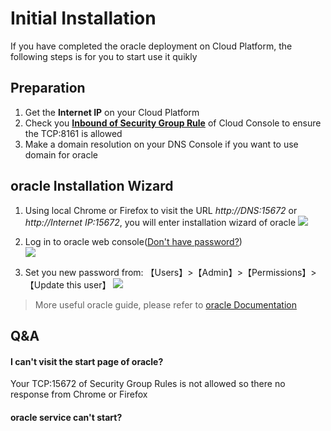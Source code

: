 # Initial Installation

If you have completed the oracle deployment on Cloud Platform, the following steps is for you to start use it quikly

## Preparation

1. Get the **Internet IP** on your Cloud Platform
2. Check you **[Inbound of Security Group Rule](https://support.websoft9.com/docs/faq/tech-instance.html)** of Cloud Console to ensure the TCP:8161 is allowed
3. Make a domain resolution on your DNS Console if you want to use domain for oracle

## oracle Installation Wizard

1. Using local Chrome or Firefox to visit the URL *http://DNS:15672* or *http://Internet IP:15672*, you will enter installation wizard of oracle
   ![](https://libs.websoft9.com/Websoft9/DocsPicture/zh/oracle/oracle-login-websoft9.png)

2. Log in to oracle web console([Don't have password?](/stack-accounts.md#oracle))  
   ![](https://libs.websoft9.com/Websoft9/DocsPicture/zh/oracle/oracle-bk-websoft9.png)

3. Set you new password from: 【Users】>【Admin】>【Permissions】>【Update this user】
   ![](https://libs.websoft9.com/Websoft9/DocsPicture/zh/oracle/oracle-pw-websoft9.png)

> More useful oracle guide, please refer to [oracle Documentation](https://www.oracle.com/documentation.html)

## Q&A

#### I can't visit the start page of oracle?

Your TCP:15672 of Security Group Rules is not allowed so there no response from Chrome or Firefox

#### oracle service can't start? 